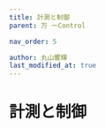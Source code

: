 ```yaml
---
title: 計測と制御
parent: 万 ーControl

nav_order: 5

author: 丸山響輝
last_modified_at: true
---
```


# **計測と制御**
